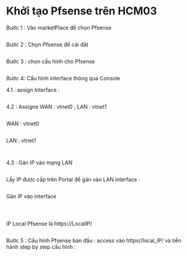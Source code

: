 # Khởi tạo Pfsense trên HCM03

Bước 1 : Vào marketPlace để chọn Pfsense&#x20;

<figure><img src="https://docs.vngcloud.vn/download/attachments/22938978/Screen%20Shot%202021-01-21%20at%2011.21.00.png?version=1&#x26;modificationDate=1611203217000&#x26;api=v2" alt=""><figcaption></figcaption></figure>

Bước 2 : Chọn Pfsense để cài đăt

<figure><img src="https://docs.vngcloud.vn/download/attachments/22938978/Screen%20Shot%202021-01-21%20at%2011.15.38.png?version=1&#x26;modificationDate=1611203227000&#x26;api=v2" alt=""><figcaption></figcaption></figure>

Bước 3 : chọn cấu hình cho Pfsense&#x20;

<figure><img src="https://docs.vngcloud.vn/download/attachments/22938978/Screen%20Shot%202021-01-21%20at%2011.27.59.png?version=1&#x26;modificationDate=1611203682000&#x26;api=v2" alt=""><figcaption></figcaption></figure>

Bước 4: Cấu hình interface thông qua Console&#x20;

4.1 : assign Interface :

<figure><img src="https://docs.vngcloud.vn/download/attachments/22938978/Screen%20Shot%202021-01-21%20at%2008.44.04.png?version=1&#x26;modificationDate=1611203731000&#x26;api=v2" alt=""><figcaption></figcaption></figure>

4.2 : Assigne WAN : vtnet0 ; LAN : vtnet1

<figure><img src="https://docs.vngcloud.vn/download/attachments/22938978/Screen%20Shot%202021-01-21%20at%2008.44.24.png?version=1&#x26;modificationDate=1611203732000&#x26;api=v2" alt=""><figcaption></figcaption></figure>

WAN : vtnet0

<figure><img src="https://docs.vngcloud.vn/download/attachments/22938978/Screen%20Shot%202021-01-21%20at%2008.44.50.png?version=1&#x26;modificationDate=1611203732000&#x26;api=v2" alt=""><figcaption></figcaption></figure>

LAN : vtnet1

<figure><img src="https://docs.vngcloud.vn/download/attachments/22938978/Screen%20Shot%202021-01-21%20at%2008.45.11.png?version=1&#x26;modificationDate=1611203732000&#x26;api=v2" alt=""><figcaption></figcaption></figure>

<figure><img src="https://docs.vngcloud.vn/download/attachments/22938978/Screen%20Shot%202021-01-21%20at%2008.45.18.png?version=1&#x26;modificationDate=1611203732000&#x26;api=v2" alt=""><figcaption></figcaption></figure>

4.3 : Gán IP vào mạng LAN&#x20;

<figure><img src="https://docs.vngcloud.vn/download/attachments/22938978/Screen%20Shot%202021-01-21%20at%2008.45.44.png?version=1&#x26;modificationDate=1611203732000&#x26;api=v2" alt=""><figcaption></figcaption></figure>

Lấy IP được cấp trên Portal để gán vào LAN interface :

<figure><img src="https://docs.vngcloud.vn/download/attachments/22938978/Screen%20Shot%202021-01-21%20at%2008.46.19.png?version=1&#x26;modificationDate=1611203733000&#x26;api=v2" alt=""><figcaption></figcaption></figure>

Gán IP vào interface&#x20;

<figure><img src="https://docs.vngcloud.vn/download/attachments/22938978/Screen%20Shot%202021-01-21%20at%2008.46.43.png?version=1&#x26;modificationDate=1611203733000&#x26;api=v2" alt=""><figcaption></figcaption></figure>

<figure><img src="https://docs.vngcloud.vn/download/attachments/22938978/Screen%20Shot%202021-01-21%20at%2008.47.00.png?version=1&#x26;modificationDate=1611203733000&#x26;api=v2" alt=""><figcaption></figcaption></figure>

<figure><img src="https://docs.vngcloud.vn/download/attachments/22938978/Screen%20Shot%202021-01-21%20at%2008.47.08.png?version=1&#x26;modificationDate=1611203734000&#x26;api=v2" alt=""><figcaption></figcaption></figure>

IP Local Pfsense là https://LocalIP/

<figure><img src="https://docs.vngcloud.vn/download/attachments/22938978/Screen%20Shot%202021-01-21%20at%2008.47.18.png?version=1&#x26;modificationDate=1611203734000&#x26;api=v2" alt=""><figcaption></figcaption></figure>

Bước 5 : Cấu hình Pfsense ban đầu : access vào https//local\_IP/ và tiến hành step by step cấu hình :&#x20;

